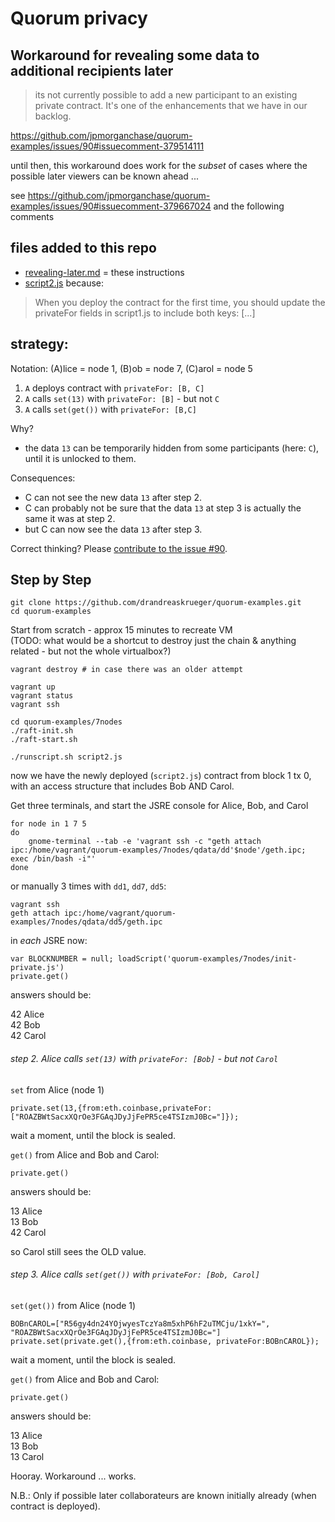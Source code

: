 # Quorum privacy
## Workaround for revealing some data to additional recipients later

> its not currently possible to add a new participant to an existing private contract. It's one of the enhancements that we have in our backlog.

https://github.com/jpmorganchase/quorum-examples/issues/90#issuecomment-379514111

until then, this workaround does work for the *subset* of cases where the possible later viewers can be known ahead ... 

see https://github.com/jpmorganchase/quorum-examples/issues/90#issuecomment-379667024 and the following comments

## files added to this repo

* [revealing-later.md](revealing-later.md) = these instructions
* [script2.js](script2.js) because:

> When you deploy the contract for the first time, you should update the privateFor fields in script1.js to include both keys: [...]


## strategy:
Notation: (A)lice = node 1, (B)ob = node 7, (C)arol = node 5

1. `A` deploys contract with `privateFor: [B, C]`  
2. `A` calls `set(13)` with `privateFor: [B]` - but not `C`   
3. `A` calls `set(get())` with `privateFor: [B,C]` 

Why?

* the data `13` can be temporarily hidden from some participants (here: `C`), until it is unlocked to them.

Consequences:

* C can not see the new data `13` after step 2.
* C can probably not be sure that the data `13` at step 3 is actually the same it was at step 2.
* but C can now see the data `13` after step 3.

Correct thinking? Please [contribute to the issue #90](https://github.com/jpmorganchase/quorum-examples/issues/90).

## Step by Step

```
git clone https://github.com/drandreaskrueger/quorum-examples.git
cd quorum-examples
```

Start from scratch - approx 15 minutes to recreate VM  
(TODO: what would be a shortcut to destroy just the chain & anything related - but not the whole virtualbox?)
```
vagrant destroy # in case there was an older attempt
```

```
vagrant up
vagrant status
vagrant ssh
```

```
cd quorum-examples/7nodes
./raft-init.sh
./raft-start.sh

./runscript.sh script2.js
```

now we have the newly deployed (`script2.js`) contract from block 1 tx 0, with an access structure that includes Bob AND Carol.


Get three terminals, and start the JSRE console for Alice, Bob, and Carol

```
for node in 1 7 5 
do
    gnome-terminal --tab -e 'vagrant ssh -c "geth attach ipc:/home/vagrant/quorum-examples/7nodes/qdata/dd'$node'/geth.ipc; exec /bin/bash -i"'
done
```

or manually 3 times with `dd1`, `dd7`, `dd5`:
```
vagrant ssh
geth attach ipc:/home/vagrant/quorum-examples/7nodes/qdata/dd5/geth.ipc 
```

in *each* JSRE now:
```
var BLOCKNUMBER = null; loadScript('quorum-examples/7nodes/init-private.js')
private.get()
```

answers should be:

42 Alice  
42 Bob  
42 Carol  


###### step 2.  Alice calls `set(13)` with `privateFor: [Bob]` - but not `Carol`

`set` from Alice (node 1)
```
private.set(13,{from:eth.coinbase,privateFor:["ROAZBWtSacxXQrOe3FGAqJDyJjFePR5ce4TSIzmJ0Bc="]});
```
wait a moment, until the block is sealed.

`get()` from Alice and Bob and Carol:
```
private.get()
```

answers should be:

13 Alice  
13 Bob  
42 Carol  

so Carol still sees the OLD value.

###### step 3.  Alice calls `set(get())` with `privateFor: [Bob, Carol]`

`set(get())` from Alice (node 1)
```
BOBnCAROL=["R56gy4dn24YOjwyesTczYa8m5xhP6hF2uTMCju/1xkY=", "ROAZBWtSacxXQrOe3FGAqJDyJjFePR5ce4TSIzmJ0Bc="]
private.set(private.get(),{from:eth.coinbase, privateFor:BOBnCAROL});
```
wait a moment, until the block is sealed.

`get()` from Alice and Bob and Carol:
```
private.get()
```

answers should be:

13 Alice  
13 Bob  
13 Carol  

Hooray. Workaround ... works.

N.B.: Only if possible later collaborateurs are known initially already (when contract is deployed).


